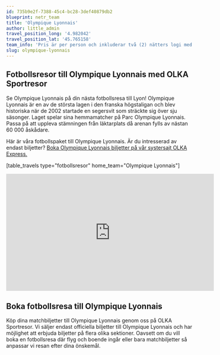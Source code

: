 ```yaml
---
id: 735b9e2f-7388-45c4-bc28-3def40879db2
blueprint: netr_team
title: 'Olympique Lyonnais'
author: little_admin
travel_position_long: '4.982042'
travel_position_lat: '45.765158'
team_info: 'Pris är per person och inkluderar två (2) nätters logi med del i dubbelrum på 3*** hotell i Lyon, frukost på hotellet samt matchbiljett på arenans kortsida. OBS! Priset som också inkluderar flyg är ett frånpris.'
slug: olympique-lyonnais
---
```

<h2>Fotbollsresor till Olympique Lyonnais med OLKA Sportresor</h2>
<p>Se Olympique Lyonnais på din nästa fotbollsresa till Lyon! Olympique Lyonnais är en av de största lagen i den franska högstaligan och blev historiska när de 2002 startade en segersvit som sträckte sig över sju säsonger. Laget spelar sina hemmamatcher på Parc Olympique Lyonnais. Passa på att uppleva stämningen från läktarplats då arenan fylls av nästan 60 000 åskådare.</p>
<p>Här är våra fotbollspaket till Olympique Lyonnais. Är du intresserad av endast biljetter? <a href="https://www.olkaexpress.se/fotbollsbiljetter/ligue-1-frankrike/lyon/olympique-lyon">Boka Olympique Lyonnais biljetter på vår systersajt OLKA Express.</a></p>
<p>[table_travels type="fotbollsresor" home_team="Olympique Lyonnais"]</p>
<p><iframe src="https://www.youtube.com/embed/rRFIqpKNf4A" width="560" height="315" frameborder="0" allowfullscreen="allowfullscreen" data-mce-fragment="1"><span data-mce-type="bookmark" style="display: inline-block; width: 0px; overflow: hidden; line-height: 0;" class="mce_SELRES_start">﻿</span><span data-mce-type="bookmark" style="display: inline-block; width: 0px; overflow: hidden; line-height: 0;" class="mce_SELRES_start">﻿</span><span data-mce-type="bookmark" style="display: inline-block; width: 0px; overflow: hidden; line-height: 0;" class="mce_SELRES_start">﻿</span><span data-mce-type="bookmark" style="display: inline-block; width: 0px; overflow: hidden; line-height: 0;" class="mce_SELRES_start">﻿</span><span data-mce-type="bookmark" style="display: inline-block; width: 0px; overflow: hidden; line-height: 0;" class="mce_SELRES_start">﻿</span><span data-mce-type="bookmark" style="display: inline-block; width: 0px; overflow: hidden; line-height: 0;" class="mce_SELRES_start">﻿</span></iframe></p>
<h2>Boka fotbollsresa till Olympique Lyonnais</h2>
<p>Köp dina matchbiljetter till Olympique Lyonnais genom oss på OLKA Sportresor. Vi säljer endast officiella biljetter till Olympique Lyonnais och har möjlighet att erbjuda biljetter på flera olika sektioner. Oavsett om du vill boka en fotbollsresa där flyg och boende ingår eller bara matchbiljetter så anpassar vi resan efter dina önskemål.</p>

